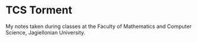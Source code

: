 # TCS Torment
My notes taken during classes at the Faculty of Mathematics and Computer Science, Jagiellonian University.
